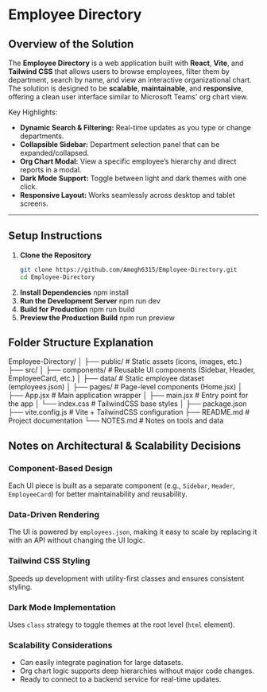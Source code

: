 # Employee Directory

## Overview of the Solution
The **Employee Directory** is a web application built with **React**, **Vite**, and **Tailwind CSS** that allows users to browse employees, filter them by department, search by name, and view an interactive organizational chart.  
The solution is designed to be **scalable**, **maintainable**, and **responsive**, offering a clean user interface similar to Microsoft Teams' org chart view.

Key Highlights:
- **Dynamic Search & Filtering:** Real-time updates as you type or change departments.
- **Collapsible Sidebar:** Department selection panel that can be expanded/collapsed.
- **Org Chart Modal:** View a specific employee’s hierarchy and direct reports in a modal.
- **Dark Mode Support:** Toggle between light and dark themes with one click.
- **Responsive Layout:** Works seamlessly across desktop and tablet screens.

---

## Setup Instructions
1. **Clone the Repository**
   ```bash
   git clone https://github.com/Amogh6315/Employee-Directory.git
   cd Employee-Directory
2. **Install Dependencies**
   npm install
3. **Run the Development Server**
   npm run dev
4. **Build for Production**
   npm run build
5. **Preview the Production Build**
   npm run preview


## Folder Structure Explanation
Employee-Directory/
│
├── public/                     # Static assets (icons, images, etc.)
├── src/
│   ├── components/              # Reusable UI components (Sidebar, Header, EmployeeCard, etc.)
│   ├── data/                    # Static employee dataset (employees.json)
│   ├── pages/                   # Page-level components (Home.jsx)
│   ├── App.jsx                  # Main application wrapper
│   ├── main.jsx                 # Entry point for the app
│   └── index.css                # TailwindCSS base styles
│
├── package.json
├── vite.config.js               # Vite + TailwindCSS configuration
├── README.md                    # Project documentation
└── NOTES.md                     # Notes on tools and data



## Notes on Architectural & Scalability Decisions

### Component-Based Design
Each UI piece is built as a separate component (e.g., `Sidebar`, `Header`, `EmployeeCard`) for better maintainability and reusability.

### Data-Driven Rendering
The UI is powered by `employees.json`, making it easy to scale by replacing it with an API without changing the UI logic.

### Tailwind CSS Styling
Speeds up development with utility-first classes and ensures consistent styling.

### Dark Mode Implementation
Uses `class` strategy to toggle themes at the root level (`html` element).

### Scalability Considerations
- Can easily integrate pagination for large datasets.
- Org chart logic supports deep hierarchies without major code changes.
- Ready to connect to a backend service for real-time updates.
